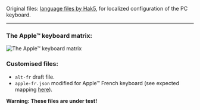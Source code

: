 
Original files: [language files by Hak5](https://github.com/hak5/bashbunny-payloads/tree/master/languages),
for localized configuration of the PC keyboard.

---
### The Apple™ keyboard matrix:

![The Apple™ keyboard matrix](https://github.com/th3m1s-42/Ducky-Scripts/blob/main/pictures/AppleKeyboardMatrix.png)

### Customised files:

- `alt-fr` draft file.
- `apple-fr.json` modified for Apple™ French keyboard (see expected mapping
  [here](https://github.com/th3m1s-42/Ducky-Scripts/blob/main/pictures/screenshot001.png)).   
  
**Warning: These files are under test!**

